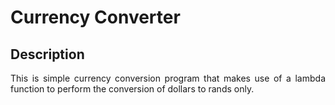 <h1>Currency Converter</h1>

<h2>Description</h2>
<p align = "justify">This is simple currency conversion program that makes use of a lambda function to perform the conversion of dollars to rands only.</p>
